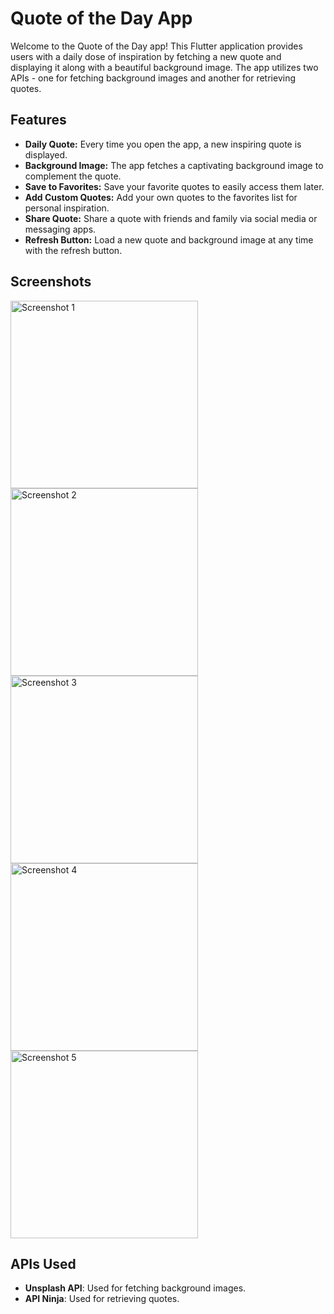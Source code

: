 # Quote of the Day App

Welcome to the Quote of the Day app! This Flutter application provides users with a daily dose of inspiration by fetching a new quote and displaying it along with a beautiful background image. The app utilizes two APIs - one for fetching background images and another for retrieving quotes.

## Features

- **Daily Quote:** Every time you open the app, a new inspiring quote is displayed.
- **Background Image:** The app fetches a captivating background image to complement the quote.
- **Save to Favorites:** Save your favorite quotes to easily access them later.
- **Add Custom Quotes:** Add your own quotes to the favorites list for personal inspiration.
- **Share Quote:** Share a quote with friends and family via social media or messaging apps.
- **Refresh Button:** Load a new quote and background image at any time with the refresh button.

## Screenshots

<div>
  <img src="assets/snaps/1.png" alt="Screenshot 1" style="width: 300px; height: auto;">
  <img src="assets/snaps/2.png" alt="Screenshot 2" style="width: 300px; height: auto;">
  <img src="assets/snaps/3.png" alt="Screenshot 3" style="width: 300px; height: auto;">
  <img src="assets/snaps/4.png" alt="Screenshot 4" style="width: 300px; height: auto;">
  <img src="assets/snaps/5.png" alt="Screenshot 5" style="width: 300px; height: auto;">
</div>

## APIs Used

- **Unsplash API**: Used for fetching background images.
- **API Ninja**: Used for retrieving quotes.

